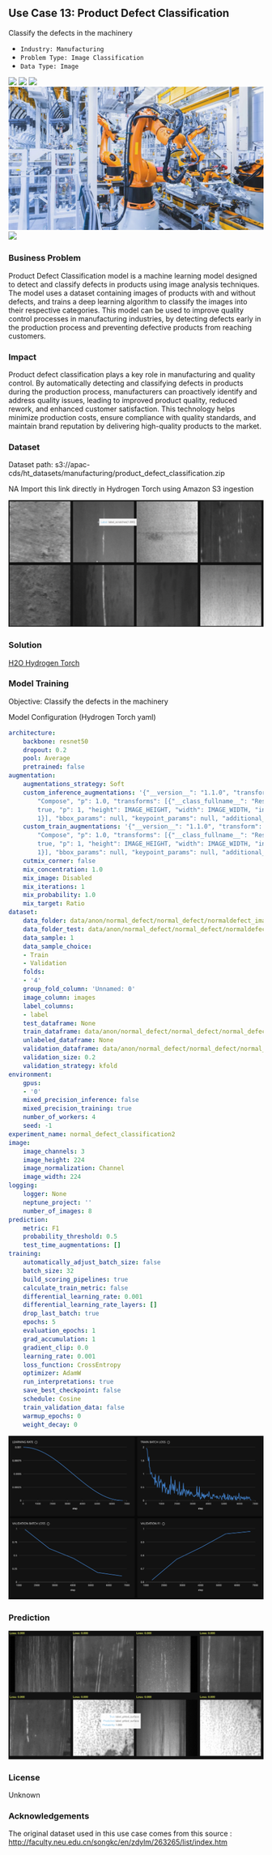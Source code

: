 ## Use Case 13: Product Defect Classification

Classify the defects in the machinery

- `Industry: Manufacturing`
- `Problem Type: Image Classification`
- `Data Type: Image`

![](https://github.com/h2oai/ht-catalog/blob/646864e3c695f7c721514159bd6c59520dab7438/Assets/use-cases/product_defect_classification/cover.png)
![](https://github.com/h2oai/ht-catalog/blob/646864e3c695f7c721514159bd6c59520dab7438/Assets/use-cases/product_defect_classification/cover.jpg)
![](https://github.com/h2oai/ht-catalog/blob/646864e3c695f7c721514159bd6c59520dab7438/Assets/use-cases/product_defect_classification/cover.jpeg)
![](https://github.com/h2oai/ht-catalog/blob/646864e3c695f7c721514159bd6c59520dab7438/Assets/use-cases/product_defect_classification/cover.webp)
![](https://github.com/h2oai/ht-catalog/blob/646864e3c695f7c721514159bd6c59520dab7438/Assets/use-cases/product_defect_classification/cover)

### Business Problem 

Product Defect Classification model is a machine learning model designed to detect and classify defects in products using image analysis techniques. The model uses a dataset containing images of products with and without defects, and trains a deep learning algorithm to classify the images into their respective categories. This model can be used to improve quality control processes in manufacturing industries, by detecting defects early in the production process and preventing defective products from reaching customers.

### Impact

Product defect classification plays a key role in manufacturing and quality control. By automatically detecting and classifying defects in products during the production process, manufacturers can proactively identify and address quality issues, leading to improved product quality, reduced rework, and enhanced customer satisfaction. This technology helps minimize production costs, ensure compliance with quality standards, and maintain brand reputation by delivering high-quality products to the market.

### Dataset

Dataset path: s3://apac-cds/ht_datasets/manufacturing/product_defect_classification.zip

NA Import this link directly in Hydrogen Torch using Amazon S3 ingestion

![train data](https://github.com/h2oai/ht-catalog/blob/646864e3c695f7c721514159bd6c59520dab7438/Assets/use-cases/product_defect_classification/train%20data.png)

### Solution

[H2O Hydrogen Torch](https://docs.h2o.ai/h2o-hydrogen-torch/)

### Model Training

Objective: Classify the defects in the machinery

Model Configuration (Hydrogen Torch yaml)

```yaml
architecture:
    backbone: resnet50
    dropout: 0.2
    pool: Average
    pretrained: false
augmentation:
    augmentations_strategy: Soft
    custom_inference_augmentations: '{"__version__": "1.1.0", "transform": {"__class_fullname__":
        "Compose", "p": 1.0, "transforms": [{"__class_fullname__": "Resize", "always_apply":
        true, "p": 1, "height": IMAGE_HEIGHT, "width": IMAGE_WIDTH, "interpolation":
        1}], "bbox_params": null, "keypoint_params": null, "additional_targets": {}}}'
    custom_train_augmentations: '{"__version__": "1.1.0", "transform": {"__class_fullname__":
        "Compose", "p": 1.0, "transforms": [{"__class_fullname__": "Resize", "always_apply":
        true, "p": 1, "height": IMAGE_HEIGHT, "width": IMAGE_WIDTH, "interpolation":
        1}], "bbox_params": null, "keypoint_params": null, "additional_targets": {}}}'
    cutmix_corner: false
    mix_concentration: 1.0
    mix_image: Disabled
    mix_iterations: 1
    mix_probability: 1.0
    mix_target: Ratio
dataset:
    data_folder: data/anon/normal_defect/normal_defect/normaldefect_image/
    data_folder_test: data/anon/normal_defect/normal_defect/normaldefect_image/
    data_sample: 1
    data_sample_choice:
    - Train
    - Validation
    folds:
    - '4'
    group_fold_column: 'Unnamed: 0'
    image_column: images
    label_columns:
    - label
    test_dataframe: None
    train_dataframe: data/anon/normal_defect/normal_defect/normal_defect_dataset.csv
    unlabeled_dataframe: None
    validation_dataframe: data/anon/normal_defect/normal_defect/normal_defect_dataset2.csv
    validation_size: 0.2
    validation_strategy: kfold
environment:
    gpus:
    - '0'
    mixed_precision_inference: false
    mixed_precision_training: true
    number_of_workers: 4
    seed: -1
experiment_name: normal_defect_classification2
image:
    image_channels: 3
    image_height: 224
    image_normalization: Channel
    image_width: 224
logging:
    logger: None
    neptune_project: ''
    number_of_images: 8
prediction:
    metric: F1
    probability_threshold: 0.5
    test_time_augmentations: []
training:
    automatically_adjust_batch_size: false
    batch_size: 32
    build_scoring_pipelines: true
    calculate_train_metric: false
    differential_learning_rate: 0.001
    differential_learning_rate_layers: []
    drop_last_batch: true
    epochs: 5
    evaluation_epochs: 1
    grad_accumulation: 1
    gradient_clip: 0.0
    learning_rate: 0.001
    loss_function: CrossEntropy
    optimizer: AdamW
    run_interpretations: true
    save_best_checkpoint: false
    schedule: Cosine
    train_validation_data: false
    warmup_epochs: 0
    weight_decay: 0

```

![chart](https://github.com/h2oai/ht-catalog/blob/646864e3c695f7c721514159bd6c59520dab7438/Assets/use-cases/product_defect_classification/chart.png)


### Prediction

![Predictions](https://github.com/h2oai/ht-catalog/blob/646864e3c695f7c721514159bd6c59520dab7438/Assets/use-cases/product_defect_classification/Validation%20Predictions.png)

### License

Unknown

### Acknowledgements

The original dataset used in this use case comes from this source : http://faculty.neu.edu.cn/songkc/en/zdylm/263265/list/index.htm
